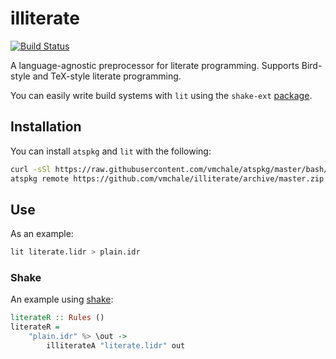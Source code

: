 # illiterate

[![Build Status](https://travis-ci.org/vmchale/illiterate.svg?branch=master)](https://travis-ci.org/vmchale/illiterate)

A language-agnostic preprocessor for literate programming. Supports Bird-style
and TeX-style literate programming.

You can easily write build systems with `lit` using the `shake-ext`
[package](http://hackage.haskell.org/package/shake-ext).

## Installation

You can install `atspkg` and `lit` with the following:

```bash
curl -sSl https://raw.githubusercontent.com/vmchale/atspkg/master/bash/install.sh | bash -s
atspkg remote https://github.com/vmchale/illiterate/archive/master.zip
```

## Use

As an example:

```bash
lit literate.lidr > plain.idr
```

### Shake

An example using [shake](http://shakebuild.com/):

```haskell
literateR :: Rules ()
literateR =
    "plain.idr" %> \out ->
        illiterateA "literate.lidr" out
```
